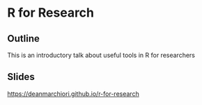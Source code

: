 # R for Research

## Outline  

This is an introductory talk about useful tools in R for researchers 

## Slides  

https://deanmarchiori.github.io/r-for-research
